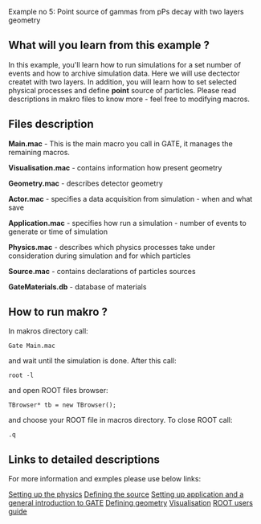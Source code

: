    Example no 5: Point source of gammas from pPs decay with two layers geometry

What will you learn from this example ?
---------------------------------------

In this example, you'll learn how to run simulations for a set number of events and how to archive simulation data. Here we will use dectector createt with two layers. 
In addition, you will learn how to set selected physical processes and define **point** source of particles. Please read descriptions in makro files to know more - feel free to modifying macros.

Files description
------------------

**Main.mac** - This is the main macro you call in GATE, it manages the remaining macros.

**Visualisation.mac** - contains information how present geometry

**Geometry.mac** - describes detector geometry

**Actor.mac** - specifies a data acquisition from simulation  - when and what save

**Application.mac** - specifies how run a simulation - number of events to generate or time of simulation

**Physics.mac** - describes which physics processes take under consideration during simulation and for which particles

**Source.mac** - contains declarations of particles sources

**GateMaterials.db** - database of materials


How to run makro ?
------------------

In makros directory call:
```
Gate Main.mac
```
and wait until the simulation is done.
After this call:
```
root -l
```
and open ROOT files browser:
```
TBrowser* tb = new TBrowser();
```
and choose your ROOT file in macros directory.
To close ROOT call:
```
.q
```

Links to detailed descriptions
-------------------------------

For more information and exmples please use below links:

[Setting up the physics](http://wiki.opengatecollaboration.org/index.php/Users_Guide:Setting_up_the_physics)
[Defining the source](http://wiki.opengatecollaboration.org/index.php/Users_Guide:Source)
[Setting up application and a general introduction to GATE](http://wiki.opengatecollaboration.org/index.php/Users_Guide:Getting_started)
[Defining geometry](http://wiki.opengatecollaboration.org/index.php/Users_Guide:Defining_a_geometry)
[Visualisation](http://wiki.opengatecollaboration.org/index.php/Users_Guide:Defining_a_system)
[ROOT users guide](https://root.cern.ch/root/htmldoc/guides/users-guide/ROOTUsersGuide.html)







